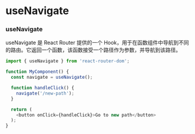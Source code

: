 # useNavigate

### **useNavigate**

useNavigate 是 React Router 提供的一个 Hook，用于在函数组件中导航到不同的路由。它返回一个函数，该函数接受一个路径作为参数，并导航到该路径。

```js
import { useNavigate } from 'react-router-dom';

function MyComponent() {
  const navigate = useNavigate();

  function handleClick() {
    navigate('/new-path');
  }

  return (
    <button onClick={handleClick}>Go to new path</button>
  );
}
```
